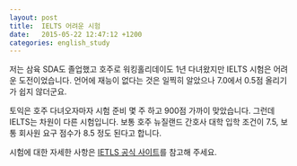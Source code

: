 ```yaml
---
layout: post
title:  IELTS 어려운 시험
date:   2015-05-22 12:47:12 +1200
categories: english_study
---
```


저는 삼육 SDA도 졸업했고 호주로 워킹홀리데이도 1년 다녀왔지만 IELTS 시험은 어려운 도전이었습니다. 언어에 재능이 없다는 것은 일찍히 알았으나 7.0에서 0.5점 올리기가 쉽지 않더군요.

토익은 호주 다녀오자마자 시험 준비 몇 주 하고 900점 가까이 맞았습니다. 그런데 IELTS는 차원이 다른 시험입니다. 보통 호주 뉴질랜드 간호사 대학 입학 조건이 7.5, 보통 회사원 요구 점수가 8.5 정도 된다고 합니다.

시험에 대한 자세한 사항은 <a href="https://www.ielts.org/">IETLS 공식 사이트</a>를 참고해 주세요. 